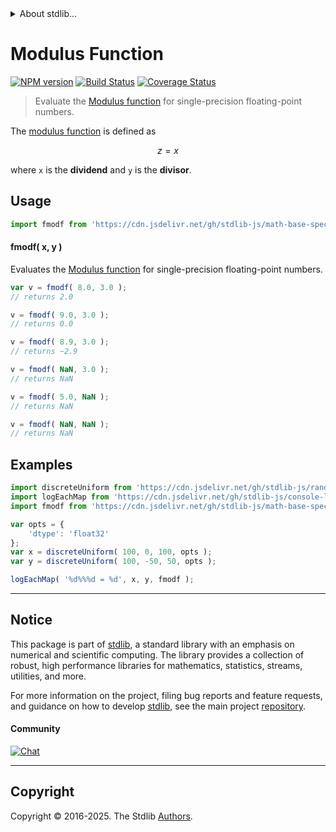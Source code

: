 <!--

@license Apache-2.0

Copyright (c) 2024 The Stdlib Authors.

Licensed under the Apache License, Version 2.0 (the "License");
you may not use this file except in compliance with the License.
You may obtain a copy of the License at

   http://www.apache.org/licenses/LICENSE-2.0

Unless required by applicable law or agreed to in writing, software
distributed under the License is distributed on an "AS IS" BASIS,
WITHOUT WARRANTIES OR CONDITIONS OF ANY KIND, either express or implied.
See the License for the specific language governing permissions and
limitations under the License.

-->


<details>
  <summary>
    About stdlib...
  </summary>
  <p>We believe in a future in which the web is a preferred environment for numerical computation. To help realize this future, we've built stdlib. stdlib is a standard library, with an emphasis on numerical and scientific computation, written in JavaScript (and C) for execution in browsers and in Node.js.</p>
  <p>The library is fully decomposable, being architected in such a way that you can swap out and mix and match APIs and functionality to cater to your exact preferences and use cases.</p>
  <p>When you use stdlib, you can be absolutely certain that you are using the most thorough, rigorous, well-written, studied, documented, tested, measured, and high-quality code out there.</p>
  <p>To join us in bringing numerical computing to the web, get started by checking us out on <a href="https://github.com/stdlib-js/stdlib">GitHub</a>, and please consider <a href="https://opencollective.com/stdlib">financially supporting stdlib</a>. We greatly appreciate your continued support!</p>
</details>

# Modulus Function

[![NPM version][npm-image]][npm-url] [![Build Status][test-image]][test-url] [![Coverage Status][coverage-image]][coverage-url] <!-- [![dependencies][dependencies-image]][dependencies-url] -->

> Evaluate the [Modulus function][modulus-function] for single-precision floating-point numbers.

<section class="intro">

The [modulus function][modulus-function] is defined as

<!-- <equation class="equation" label="eq:modulus_function" align="center" raw="z = x%y" alt="Modulus function"> -->

```math
z = x%y
```

<!-- </equation> -->

where `x` is the **dividend** and `y` is the **divisor**.

</section>

<!-- /.intro -->



<section class="usage">

## Usage

```javascript
import fmodf from 'https://cdn.jsdelivr.net/gh/stdlib-js/math-base-special-fmodf@deno/mod.js';
```

#### fmodf( x, y )

Evaluates the [Modulus function][modulus-function] for single-precision floating-point numbers.

```javascript
var v = fmodf( 8.0, 3.0 );
// returns 2.0

v = fmodf( 9.0, 3.0 );
// returns 0.0

v = fmodf( 8.9, 3.0 );
// returns ~2.9

v = fmodf( NaN, 3.0 );
// returns NaN

v = fmodf( 5.0, NaN );
// returns NaN

v = fmodf( NaN, NaN );
// returns NaN
```

</section>

<!-- /.usage -->

<section class="examples">

## Examples

<!-- eslint no-undef: "error" -->

```javascript
import discreteUniform from 'https://cdn.jsdelivr.net/gh/stdlib-js/random-array-discrete-uniform@deno/mod.js';
import logEachMap from 'https://cdn.jsdelivr.net/gh/stdlib-js/console-log-each-map@deno/mod.js';
import fmodf from 'https://cdn.jsdelivr.net/gh/stdlib-js/math-base-special-fmodf@deno/mod.js';

var opts = {
    'dtype': 'float32'
};
var x = discreteUniform( 100, 0, 100, opts );
var y = discreteUniform( 100, -50, 50, opts );

logEachMap( '%d%%%d = %d', x, y, fmodf );
```

</section>

<!-- /.examples -->

<!-- C interface documentation. -->



<!-- Section for related `stdlib` packages. Do not manually edit this section, as it is automatically populated. -->

<section class="related">

</section>

<!-- /.related -->

<!-- Section for all links. Make sure to keep an empty line after the `section` element and another before the `/section` close. -->


<section class="main-repo" >

* * *

## Notice

This package is part of [stdlib][stdlib], a standard library with an emphasis on numerical and scientific computing. The library provides a collection of robust, high performance libraries for mathematics, statistics, streams, utilities, and more.

For more information on the project, filing bug reports and feature requests, and guidance on how to develop [stdlib][stdlib], see the main project [repository][stdlib].

#### Community

[![Chat][chat-image]][chat-url]

---

## Copyright

Copyright &copy; 2016-2025. The Stdlib [Authors][stdlib-authors].

</section>

<!-- /.stdlib -->

<!-- Section for all links. Make sure to keep an empty line after the `section` element and another before the `/section` close. -->

<section class="links">

[npm-image]: http://img.shields.io/npm/v/@stdlib/math-base-special-fmodf.svg
[npm-url]: https://npmjs.org/package/@stdlib/math-base-special-fmodf

[test-image]: https://github.com/stdlib-js/math-base-special-fmodf/actions/workflows/test.yml/badge.svg?branch=main
[test-url]: https://github.com/stdlib-js/math-base-special-fmodf/actions/workflows/test.yml?query=branch:main

[coverage-image]: https://img.shields.io/codecov/c/github/stdlib-js/math-base-special-fmodf/main.svg
[coverage-url]: https://codecov.io/github/stdlib-js/math-base-special-fmodf?branch=main

<!--

[dependencies-image]: https://img.shields.io/david/stdlib-js/math-base-special-fmodf.svg
[dependencies-url]: https://david-dm.org/stdlib-js/math-base-special-fmodf/main

-->

[chat-image]: https://img.shields.io/gitter/room/stdlib-js/stdlib.svg
[chat-url]: https://app.gitter.im/#/room/#stdlib-js_stdlib:gitter.im

[stdlib]: https://github.com/stdlib-js/stdlib

[stdlib-authors]: https://github.com/stdlib-js/stdlib/graphs/contributors

[umd]: https://github.com/umdjs/umd
[es-module]: https://developer.mozilla.org/en-US/docs/Web/JavaScript/Guide/Modules

[deno-url]: https://github.com/stdlib-js/math-base-special-fmodf/tree/deno
[deno-readme]: https://github.com/stdlib-js/math-base-special-fmodf/blob/deno/README.md
[umd-url]: https://github.com/stdlib-js/math-base-special-fmodf/tree/umd
[umd-readme]: https://github.com/stdlib-js/math-base-special-fmodf/blob/umd/README.md
[esm-url]: https://github.com/stdlib-js/math-base-special-fmodf/tree/esm
[esm-readme]: https://github.com/stdlib-js/math-base-special-fmodf/blob/esm/README.md
[branches-url]: https://github.com/stdlib-js/math-base-special-fmodf/blob/main/branches.md

[modulus-function]: https://en.wikipedia.org/wiki/Remainder

<!-- <related-links> -->

<!-- </related-links> -->

</section>

<!-- /.links -->
